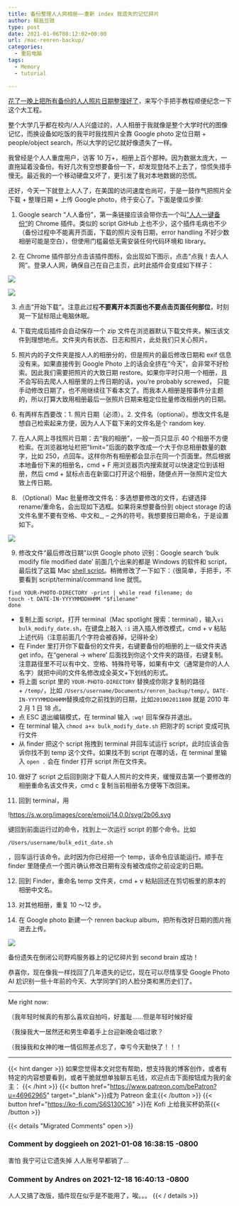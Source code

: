 ```yaml
---
title: 备份整理人人网相册——重新 index 我遗失的记忆碎片
author: 椒盐豆豉
type: post
date: 2021-01-06T08:12:02+00:00
url: /mac-renren-backup/
categories:
  - 重启电脑
tags:
  - Memory
  - tutorial

---
```

[花了一晚上把所有备份的人人照片日期整理好了](https://douchi.space/web/@mtfront/105506251925621875)，来写个手把手教程顺便纪念一下这个大工程。

整个大学几乎都在校内/人人兴盛过的，人人相册于我就像是整个大学时代的图像记忆，而换设备如吃饭的我平时我找照片全靠 Google photo 定位日期 + people/object search，所以大学的记忆就好像遗失了一样。

我曾经是个人人重度用户，访客 10 万+，相册上百个那种。因为数据太庞大，一直拖延着没备份。有好几次有空想要备份一下，却发现登陆不上去了，惊慌失措手慢无。最近我的一个移动硬盘又坏了，更引发了我对本地数据的恐慌。

还好，今天一下就登上人人了，在美国的访问速度也尚可，于是一鼓作气把照片全下载 + 整理日期 + 上传 Google photo，终于安心了。下面是傻瓜步骤:

1. Google search “人人备份”，第一条链接应该会带你去一个叫[”人人一键备份“](https://chrome.google.com/webstore/detail/%E4%BA%BA%E4%BA%BA%E4%B8%80%E9%94%AE%E5%A4%87%E4%BB%BD/efddmnffdanhlbgmmblkpfbllampcijp?hl=zh-CN)的 Chrome 插件。类似的 script GitHub 上也不少，这个插件毛病也不少（备份过程中不能离开页面，下载的照片没有日期，error handling 不好少数相册可能是空白），但使用门槛最低无需安装任何代码环境和 library。

2. 在 Chrome 插件部分点击该插件图标，会出现如下图示，点击“点我！去人人网”。登录人人网，确保自己在自己主页，此时此插件会变成如下样子：

![](https://lh3.googleusercontent.com/hyHKJiI6_ufPBbywLCNOjQ6FaRliQjJW9qLAfpb8dI198ICK7MaWR1UKedjfQKix-TuS9qnnELckfbeMDM1MoFQo=w640-h400-e365-rj-sc0x00ffffff)

![](https://lh3.googleusercontent.com/Oh-vidm_MlGIk0WYYWLkrQyjb8hw5lHSk_FM9aFQkIKkhKmQrdaQ70lI5rryaewkLFeDpVMJjDEAvMO6ejsn_s0w2A=w640-h400-e365-rj-sc0x00ffffff)

3. 点击“开始下载“。注意此过程**不要离开本页面也不要点击页面任何部位**，时刻晃一下鼠标阻止电脑休眠。

4. 下载完成后插件会自动保存一个 zip 文件在浏览器默认下载文件夹。解压该文件到理想地点。文件夹内有状态、日志和照片，此处我们只关心照片。

5. 照片内的子文件夹是按人人的相册分的，但是照片的最后修改日期和 exif 信息没有来。如果直接传到 Google Photo 上的话会全挤在“今天”，会非常不好检索。因此我们需要把照片的大致日期 restore。如果你平时只用一个相册，且不会写码去爬人人相册里的上传日期的话，you’re probably screwed， 只能手动修改日期了，也不用继续往下看本文了。而我本人相册是按事件分主题的，所以打算大致用相册最后一张照片日期来粗定位批量修改相册内的日期。

6. 有两样东西要改：1. 照片日期（必须）。2. 文件名（optional）。想改文件名是想自己检索起来方便，因为人人下载下来的文件名是个 random key.

7. 在人人网上寻找照片日期：去“我的相册”，一般一页只显示 40 个相册不方便检索。在浏览器地址栏把“limit=”后面的数字改成一个大于你总相册数量的数字，比如 250，点回车。这样你所有相册都会显示在同一个页面里。然后根据本地备份下来的相册名，cmd + F 用浏览器页内搜索就可以快速定位到该相册，然后 cmd + 鼠标点击在新窗口打开这个相册，随便点开一张照片定位大致上传日期。

8. （Optional）Mac 批量修改文件名：多选想要修改的文件，右键选择 rename/重命名，会出现如下选框。如果将来想要备份到 object storage 的话文件名里不要有空格、中文和_, – 之外的符号。我想要按日期命名，于是设置如下。

![](https://media.douchi.space/douchi/media_attachments/files/110/452/806/136/560/166/original/81ae4b4b5f6bf089.png)

9. 修改文件“最后修改日期”以供 Google photo 识别：Google search ‘bulk modify file modified date’ 前面几个出来的都是 Windows 的软件和 script，最后找了这篇 Mac [shell script](https://nishabe.medium.com/modifying-file-attribute-in-bulk-mac-osx-1723f19e5074)。稍微修改了一下如下：（很简单，手把手，不要看到 script/terminal/command line 就慌。

```
find YOUR-PHOTO-DIRECTORY -print | while read filename; do
touch -t DATE-IN-YYYYMMDDHHMM "$filename"
done
```

- 复制上面 script，打开 terminal（Mac spotlight 搜索：terminal），输入`vi bulk_modify_date.sh`，在键盘上敲入 `:i` 进入插入修改模式，cmd + v 粘贴上述代码（注意前面几个字符会被吞掉，记得补全）
- 在 Finder 里打开你下载备份的文件夹，右键要备份的相册的上一级文件夹选 get info。在“general -> where’ 后面找到你这个文件夹的路径，右键复制。注意路径里不可以有中文、空格、特殊符号等，如果有中文（通常是你的人人名字）就把中间的文件名修改成全英文+下划线的形式。
- 将上面 script 里的 `YOUR-PHOTO-DIRECTORY` 替换成你刚才复制的路径 + `/temp/`，比如 `/Users/username/Documents/renren_backup/temp/`。`DATE-IN-YYYYMMDDHHMM`替换成你之前找到的日期，比如`201002011800` 就是 2010 年 2 月 1 日 18 点。
- 点 ESC 退出编辑模式，在 terminal 输入 `:wq!` 回车保存并退出。
- 在 terminal 输入 `chmod a+x bulk_modify_date.sh` 把刚才的 script 变成可执行文件
- 从 finder 把这个 script 拖拽到 terminal 并回车试运行 script，此时应该会告诉你找不到 temp 这个文件。如果找不到 script 在哪的话，在 terminal 里输入 `open .` 会在 finder 打开 script 所在文件夹。

10. 做好了 script 之后回到刚才下载人人照片的文件夹，缓慢双击第一个要修改的相册重命名该文件夹，cmd c 复制当前相册名方便等下改回来。

11. 回到 terminal，用

!https://s.w.org/images/core/emoji/14.0.0/svg/2b06.svg

键回到前面运行过的命令，找到上一次运行 script 的那个命令。比如

```
/Users/username/bulk_edit_date.sh
```

，回车运行该命令。此时因为你已经把一个 temp，该命令应该能运行。顺手在 finder 里随便点一个图片确认修改日期有没有被改成你之前设定的日期。

12. 回到 Finder，重命名 temp 文件夹，cmd + v 粘贴回还在剪切板里的原本的相册中文名。

13. 对其他相册，重复 10 ～12 步。

14. 在 Google photo 新建一个 renren backup album，把所有改好日期的图片拖进去上传。

![](https://media.douchi.space/douchi/media_attachments/files/110/452/808/060/391/683/original/190731f4fe825694.png)

备份遗失在倒闭公司野鸡服务器上的记忆碎片到 second brain 成功！

恭喜你，现在像我一样找回了几年遗失的记忆，现在可以尽情享受 Google Photo AI 尬识别一些十年前的今天、大学同学们的人脸分类和黑历史们了。

---

Me right now:

（我年轻时候真的有那么喜欢自拍吗，好羞耻……但是年轻时候好瘦

（我操我大一居然还和男生牵着手上台迎新晚会唱过歌？

（我操我和女神的唯一情侣照差点忘了，幸亏今天勤快了！！！

---
{{< hint danger >}}
如果您觉得本文对您有帮助，想支持我的博客创作，或者有特定的内容想要看到，或者干脆就想单独聊五毛钱，欢迎点击下面按钮成为我的金主：
{{< /hint >}}
{{< button href="https://www.patreon.com/bePatron?u=46962965" target="_blank">}}成为 Patreon 金主{{< /button >}}
{{< button href="https://ko-fi.com/S6S130C16" >}}在 Kofi 上给我买杯奶茶{{< /button >}}

{{< details "Migrated Comments" open >}}
### Comment by doggieeh on 2021-01-08 16:38:15 -0800
害怕 我宁可让它遗失掉 人人账号早都销了&#8230;

### Comment by Andres on 2021-12-18 16:40:13 -0800
人人又搞了改版，插件现在似乎是不能用了，唉。。。
{{< / details >}}